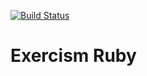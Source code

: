 [![Build Status](https://travis-ci.org/v-kolesnikov/exercism-ruby.svg?branch=master)](https://travis-ci.org/v-kolesnikov/exercism-ruby)

# Exercism Ruby
